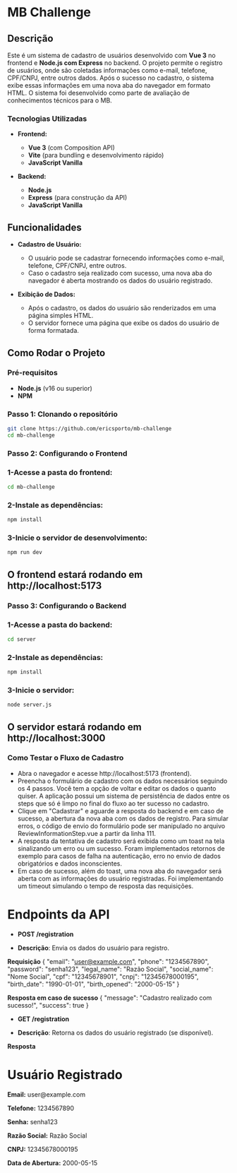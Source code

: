 # MB Challenge

## Descrição

Este é um sistema de cadastro de usuários desenvolvido com **Vue 3** no frontend e **Node.js com Express** no backend. O projeto permite o registro de usuários, onde são coletadas informações como e-mail, telefone, CPF/CNPJ, entre outros dados. Após o sucesso no cadastro, o sistema exibe essas informações em uma nova aba do navegador em formato HTML. O sistema foi desenvolvido como parte de avaliação de conhecimentos técnicos para o MB.

### Tecnologias Utilizadas

- **Frontend:**
  - **Vue 3** (com Composition API)
  - **Vite** (para bundling e desenvolvimento rápido)
  - **JavaScript Vanilla**

- **Backend:**
  - **Node.js**
  - **Express** (para construção da API)
  - **JavaScript Vanilla**

## Funcionalidades

- **Cadastro de Usuário:**
  - O usuário pode se cadastrar fornecendo informações como e-mail, telefone, CPF/CNPJ, entre outros.
  - Caso o cadastro seja realizado com sucesso, uma nova aba do navegador é aberta mostrando os dados do usuário registrado.

- **Exibição de Dados:**
  - Após o cadastro, os dados do usuário são renderizados em uma página simples HTML.
  - O servidor fornece uma página que exibe os dados do usuário de forma formatada.

## Como Rodar o Projeto

### Pré-requisitos

- **Node.js** (v16 ou superior)
- **NPM**

### Passo 1: Clonando o repositório

```bash
git clone https://github.com/ericsporto/mb-challenge
cd mb-challenge
```

### Passo 2: Configurando o Frontend

### 1-Acesse a pasta do frontend:

```bash
cd mb-challenge
```

### 2-Instale as dependências:

```bash
npm install
```

### 3-Inicie o servidor de desenvolvimento:

```bash
npm run dev
```

## O frontend estará rodando em http://localhost:5173

### Passo 3: Configurando o Backend

### 1-Acesse a pasta do backend:

```bash
cd server
```

### 2-Instale as dependências:

```bash
npm install
```

### 3-Inicie o servidor:

```bash
node server.js
```

## O servidor estará rodando em http://localhost:3000


### Como Testar o Fluxo de Cadastro

- Abra o navegador e acesse http://localhost:5173 (frontend).
- Preencha o formulário de cadastro com os dados necessários seguindo os 4 passos. Você tem a opção de voltar e editar os dados o quanto quiser. A aplicação possui um sistema de persistência de dados entre os steps que só é limpo no final do fluxo ao ter sucesso no cadastro.
- Clique em "Cadastrar" e aguarde a resposta do backend e em caso de sucesso, a abertura da nova aba com os dados de registro. Para simular erros, o código de envio do formulário pode ser manipulado no arquivo ReviewInformationStep.vue a partir da linha 111.
- A resposta da tentativa de cadastro será exibida como um toast na tela sinalizando um erro ou um sucesso. Foram implementados retornos de exemplo para casos de falha na autenticação, erro no envio de dados obrigatórios e dados inconscientes.
- Em caso de sucesso, além do toast, uma nova aba do navegador será aberta com as informações do usuário registradas. Foi implementando um timeout simulando o tempo de resposta das requisições.

# Endpoints da API

- **POST /registration**

- **Descrição**: Envia os dados do usuário para registro.

**Requisição**
{
  "email": "user@example.com",
  "phone": "1234567890",
  "password": "senha123",
  "legal_name": "Razão Social",
  "social_name": "Nome Social",
  "cpf": "12345678901",
  "cnpj": "12345678000195",
  "birth_date": "1990-01-01",
  "birth_opened": "2000-05-15"
}

**Resposta em caso de sucesso**
{
  "message": "Cadastro realizado com sucesso!",
  "success": true
}

- **GET /registration**

- **Descrição**: Retorna os dados do usuário registrado (se disponível).


**Resposta**

<h1>Usuário Registrado</h1>
<p><strong>Email:</strong> user@example.com</p>
<p><strong>Telefone:</strong> 1234567890</p>
<p><strong>Senha:</strong> senha123</p>
<p><strong>Razão Social:</strong> Razão Social</p>
<p><strong>CNPJ:</strong> 12345678000195</p>
<p><strong>Data de Abertura:</strong> 2000-05-15</p>